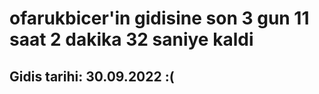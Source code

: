 # ofarukbicer'in gidisine son 3 gun 11 saat 2 dakika 32 saniye kaldi

## Gidis tarihi: 30.09.2022 :(